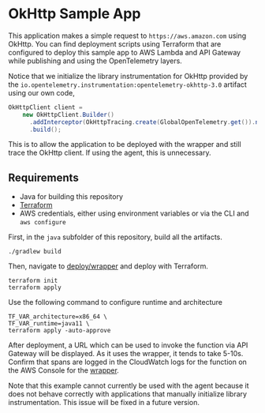 # OkHttp Sample App

This application makes a simple request to `https://aws.amazon.com` using OkHttp. You can find
deployment scripts using Terraform that are configured to deploy this sample app to AWS Lambda and
API Gateway while publishing and using the OpenTelemetry layers.

Notice that we initialize the library instrumentation for OkHttp provided by the
`io.opentelemetry.instrumentation:opentelemetry-okhttp-3.0` artifact using our own code,

```java
OkHttpClient client = 
    new OkHttpClient.Builder()
      .addInterceptor(OkHttpTracing.create(GlobalOpenTelemetry.get()).newInterceptor())
      .build();
```

This is to allow the application to be deployed with the wrapper and still trace the OkHttp client.
If using the agent, this is unnecessary.

## Requirements

- Java for building this repository
- [Terraform](https://www.terraform.io/downloads.html)
- AWS credentials, either using environment variables or via the CLI and `aws configure`

First, in the `java` subfolder of this repository, build all the artifacts.

```
./gradlew build
```

Then, navigate to [deploy/wrapper](./deploy/wrapper) and deploy with Terraform.

```
terraform init
terraform apply
```

Use the following command to configure runtime and architecture

```
TF_VAR_architecture=x86_64 \
TF_VAR_runtime=java11 \
terraform apply -auto-approve
```

After deployment, a URL which can be used to invoke the function via API Gateway will be displayed. As it uses the 
wrapper, it tends to take 5-10s. Confirm that spans are logged in the CloudWatch logs for the function on the AWS Console for the
[wrapper](https://console.aws.amazon.com/cloudwatch/home?region=us-east-1#logsV2:log-groups/log-group/$252Faws$252Flambda$252Fhello-awssdk-java-wrapper).

Note that this example cannot currently be used with the agent because it does not behave correctly
with applications that manually initialize library instrumentation. This issue will be fixed in a
future version.
